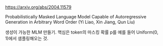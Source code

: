 https://arxiv.org/abs/2004.11579

Probabilistically Masked Language Model Capable of Autoregressive Generation in Arbitrary Word Order (Yi Liao, Xin Jiang, Qun Liu)

생성이 가능한 MLM 만들기. 핵심은 token의 마스킹 확률 p를 예를 들어 Uniform(0, 1)에서 샘플링해오는 것.